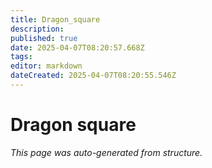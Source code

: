 ```yaml
---
title: Dragon_square
description: 
published: true
date: 2025-04-07T08:20:57.668Z
tags: 
editor: markdown
dateCreated: 2025-04-07T08:20:55.546Z
---
```


# Dragon square

*This page was auto-generated from structure.*